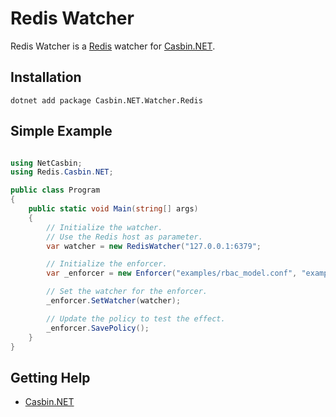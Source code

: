 Redis Watcher
====

Redis Watcher is a [Redis](http://redis.io) watcher for [Casbin.NET](https://github.com/casbin/Casbin.NET).

## Installation

    dotnet add package Casbin.NET.Watcher.Redis

## Simple Example

```csharp

using NetCasbin;
using Redis.Casbin.NET;

public class Program
{
    public static void Main(string[] args)
    {
        // Initialize the watcher.
        // Use the Redis host as parameter.
        var watcher = new RedisWatcher("127.0.0.1:6379";

        // Initialize the enforcer.
        var _enforcer = new Enforcer("examples/rbac_model.conf", "examples/rbac_policy.csv");

        // Set the watcher for the enforcer.
        _enforcer.SetWatcher(watcher);

        // Update the policy to test the effect.
        _enforcer.SavePolicy();
    }
}
```

## Getting Help

- [Casbin.NET](https://github.com/casbin/Casbin.NET)